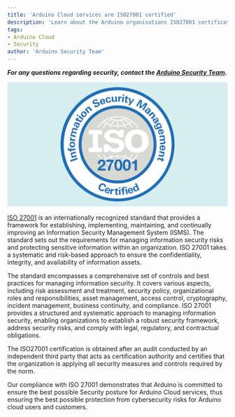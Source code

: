 ```yaml
---
title: 'Arduino Cloud services are ISO27001 certified'
description: 'Learn about the Arduino organisations ISO27001 certification and what it means.'
tags:
- Arduino Cloud
- Security
author: 'Arduino Security Team'
---
```


***For any questions regarding security, contact the [Arduino Security Team](mailto:security@arduino.cc).***  


![Arduino Cloud services are officially certified for ISO/IEC 27001:2013 (ISO 27001)](./assets/infosec.png)

[ISO 27001](https://www.iso.org/isoiec-27001-information-security.html) is an internationally recognized standard that provides a framework for establishing, implementing, maintaining, and continually improving an Information Security Management System (ISMS). The standard sets out the requirements for managing information security risks and protecting sensitive information within an organization. ISO 27001 takes a systematic and risk-based approach to ensure the confidentiality, integrity, and availability of information assets.

The standard encompasses a comprehensive set of controls and best practices for managing information security. It covers various aspects, including risk assessment and treatment, security policy, organizational roles and responsibilities, asset management, access control, cryptography, incident management, business continuity, and compliance. ISO 27001 provides a structured and systematic approach to managing information security, enabling organizations to establish a robust security framework, address security risks, and comply with legal, regulatory, and contractual obligations. 

The ISO27001 certification is obtained after an audit conducted by an independent third party that acts as certification authority and certifies that the organization is applying all security measures and controls required by the norm.

Our compliance with ISO 27001 demonstrates that Arduino is committed to ensure the best possible Security posture for Arduino Cloud services, thus ensuring the best possible protection from cybersecurity risks for Arduino cloud users and customers.
